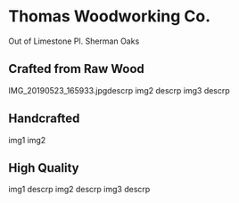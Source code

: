 # Thomas Woodworking Co.
 Out of Limestone Pl. Sherman Oaks

## Crafted from Raw Wood
IMG_20190523_165933.jpgdescrp
img2
descrp
img3
descrp

## Handcrafted 
img1
img2

## High Quality
img1 
descrp
img2 
descrp
img3
descrp


